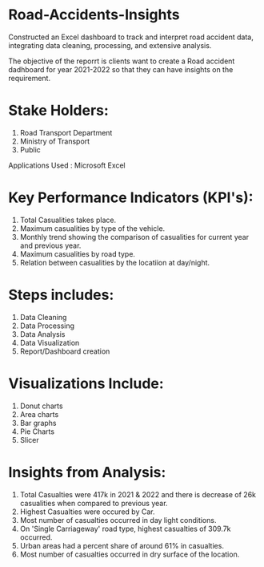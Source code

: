 # Road-Accidents-Insights
Constructed an Excel dashboard to track and interpret road accident data, integrating data cleaning, processing, and extensive analysis.

The objective of the reporrt is clients want to create a Road accident dadhboard for year 2021-2022 so that they can have insights on the requirement.

# Stake Holders:
1. Road Transport Department
2. Ministry of Transport
3. Public

Applications Used : Microsoft Excel

# Key Performance Indicators (KPI's):
  1. Total Casualities takes place.
  2. Maximum casualities by type of the vehicle.
  3. Monthly trend showing the comparison of casualities for current year and previous year.
  4. Maximum casualities by road type.
  5. Relation between casualities by the locatiion at day/night.

# Steps includes:

1. Data Cleaning
2. Data Processing
3. Data Analysis
4. Data Visualization 
5. Report/Dashboard creation

# Visualizations Include:

1. Donut charts
2. Area charts
3. Bar graphs
4. Pie Charts
5. Slicer

# Insights from Analysis:

1. Total Casualties were 417k in 2021 & 2022 and there is decrease of 26k casualities when compared to previous year.  
2. Highest Casualties were occured by Car.
3. Most number of casualties occurred in day light conditions.
4. On 'Single Carriageway' road type, highest casualties of 309.7k occurred.
5. Urban areas had a percent share of around 61% in casualties.
6. Most number of casualties occurred in dry surface of the location.
  
    

